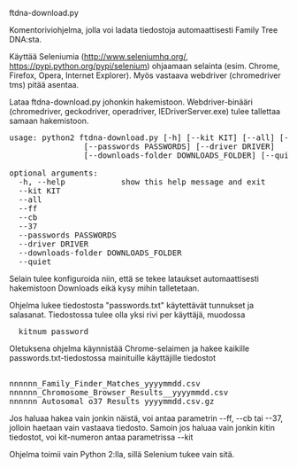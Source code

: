 
ftdna-download.py

Komentoriviohjelma, jolla voi ladata tiedostoja automaattisesti Family Tree DNA:sta.

Käyttää Seleniumia (http://www.seleniumhq.org/, https://pypi.python.org/pypi/selenium) ohjaamaan selainta (esim. Chrome, Firefox, Opera, Internet Explorer). Myös vastaava webdriver (chromedriver tms) pitää asentaa.

Lataa ftdna-download.py johonkin hakemistoon. Webdriver-binääri (chromedriver, geckodriver, operadriver, IEDriverServer.exe) tulee tallettaa samaan hakemistoon.

<pre>
usage: python2 ftdna-download.py [-h] [--kit KIT] [--all] [--ff] [--cb] [--37] 
                [--passwords PASSWORDS] [--driver DRIVER]
                [--downloads-folder DOWNLOADS_FOLDER] [--quiet]

optional arguments:
  -h, --help            show this help message and exit
  --kit KIT
  --all
  --ff
  --cb
  --37
  --passwords PASSWORDS
  --driver DRIVER
  --downloads-folder DOWNLOADS_FOLDER
  --quiet
</pre>

Selain tulee konfiguroida niin, että se tekee lataukset automaattisesti hakemistoon Downloads eikä kysy mihin talletetaan. 

Ohjelma lukee tiedostosta "passwords.txt" käytettävät tunnukset ja salasanat. Tiedostossa tulee olla yksi rivi per käyttäjä, muodossa

<pre>
  kitnum password
</pre>

Oletuksena ohjelma käynnistää Chrome-selaimen ja hakee kaikille passwords.txt-tiedostossa mainituille käyttäjille tiedostot
  
<pre>  
nnnnnn_Family_Finder_Matches_yyyymmdd.csv
nnnnnn_Chromosome_Browser_Results__yyyymmdd.csv
nnnnnn_Autosomal_o37_Results_yyyymmdd.csv.gz
</pre>

Jos haluaa hakea vain jonkin näistä, voi antaa parametrin --ff, --cb tai --37, jolloin haetaan vain vastaava tiedosto.
Samoin jos haluaa vain jonkin kitin tiedostot, voi kit-numeron antaa parametrissa --kit

Ohjelma toimii vain Python 2:lla, sillä Selenium tukee vain sitä.

